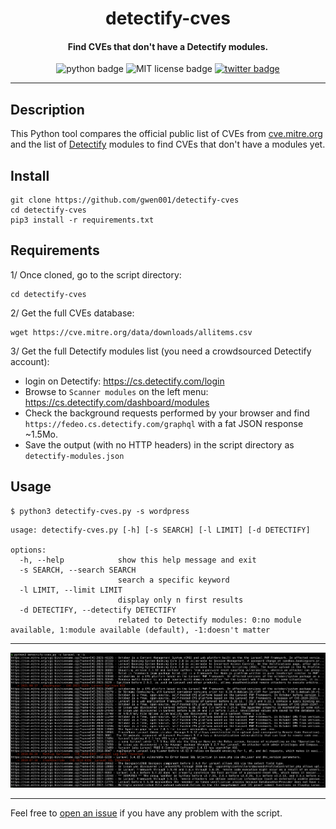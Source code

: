 <h1 align="center">detectify-cves</h1>

<h4 align="center">Find CVEs that don't have a Detectify modules.</h4>

<p align="center">
    <img src="https://img.shields.io/badge/python-v3-blue" alt="python badge">
    <img src="https://img.shields.io/badge/license-MIT-green" alt="MIT license badge">
    <a href="https://twitter.com/intent/tweet?text=https%3a%2f%2fgithub.com%2fgwen001%2fdetectify-cves%2f" target="_blank"><img src="https://img.shields.io/twitter/url?style=social&url=https%3A%2F%2Fgithub.com%2Fgwen001%2Fdetectify-cves" alt="twitter badge"></a>
</p>

<!-- <p align="center">
    <img src="https://img.shields.io/github/stars/gwen001/detectify-cves?style=social" alt="github stars badge">
    <img src="https://img.shields.io/github/watchers/gwen001/detectify-cves?style=social" alt="github watchers badge">
    <img src="https://img.shields.io/github/forks/gwen001/detectify-cves?style=social" alt="github forks badge">
</p> -->

---

## Description

This Python tool compares the official public list of CVEs from [cve.mitre.org](https://cve.mitre.org/) and the list of [Detectify](https://detectify.com/) modules to find CVEs that don't have a modules yet.

## Install

```
git clone https://github.com/gwen001/detectify-cves
cd detectify-cves
pip3 install -r requirements.txt
```

## Requirements

1/ Once cloned, go to the script directory:
```
cd detectify-cves
```

2/ Get the full CVEs database:
````
wget https://cve.mitre.org/data/downloads/allitems.csv
````

3/ Get the full Detectify modules list (you need a crowdsourced Detectify account):  
  - login on Detectify: https://cs.detectify.com/login  
  - Browse to `Scanner modules` on the left menu: https://cs.detectify.com/dashboard/modules
  - Check the background requests performed by your browser and find `https://fedeo.cs.detectify.com/graphql` with a fat JSON response ~1.5Mo.
  - Save the output (with no HTTP headers) in the script directory as `detectify-modules.json`

## Usage

```
$ python3 detectify-cves.py -s wordpress
```

```
usage: detectify-cves.py [-h] [-s SEARCH] [-l LIMIT] [-d DETECTIFY]

options:
  -h, --help            show this help message and exit
  -s SEARCH, --search SEARCH
                        search a specific keyword
  -l LIMIT, --limit LIMIT
                        display only n first results
  -d DETECTIFY, --detectify DETECTIFY
                        related to Detectify modules: 0:no module available, 1:module available (default), -1:doesn't matter
```

---

<img src="https://raw.githubusercontent.com/gwen001/detectify-cves/main/preview.png" />

---

Feel free to [open an issue](/../../issues/) if you have any problem with the script.  

